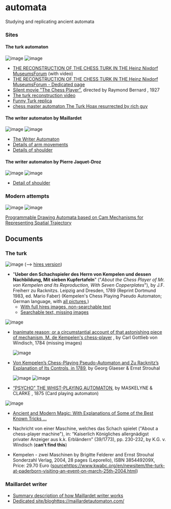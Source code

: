 # automata
Studying and replicating ancient automata


### Sites

#### The turk automaton
![image](https://github.com/jumpjack/automata/assets/1620953/6a9e4a07-4f8c-4838-b4fb-e484e664e693) 
![image](https://github.com/jumpjack/automata/assets/1620953/8509f8f2-4437-4fd2-ae6d-a44a85a83567)  

- [THE RECONSTRUCTION OF THE CHESS TURK IN THE Heinz Nixdorf MuseumsForum](https://www.hnf.de/en/permanent-exhibition/exhibition-areas/the-mechanization-of-information-technology/early-automatons-miracles-of-technology/the-reconstruction-of-the-hnfs-chess-turk.html#:~:text=The%20reconstruction%20of%20the%20Chess,Fromme%20to%20reconstruct%20the%20device.) (with video)
- [THE RECONSTRUCTION OF THE CHESS TURK IN THE Heinz Nixdorf MuseumsForum - Dedicated page](https://www.kwabc.org/en/newsitem/the-turk-at-paderborn-visiting-an-event-on-march-25th-2004.html)
- [Silent movie "The Chess Player"](https://www.youtube.com/watch?v=7W_kQsO6MPc), directed by Raymond Bernard , 1927
- [The turk reconstruction video](https://www.youtube.com/watch?v=RdT4yG8wczQ)
- [Funny Turk replica](https://www.youtube.com/watch?v=4mVtcGDpuy8)
- [chess master automaton The Turk Hoax resurrected by rich guy](https://www.youtube.com/watch?v=lfDDcaewlZU)

 #### The writer automaton by Maillardet
![image](https://github.com/jumpjack/automata/assets/1620953/f7152245-6cc1-44c9-b359-ec7f57a6267e) ![image](https://github.com/jumpjack/automata/assets/1620953/3e2bd9e0-2cf1-44eb-bab1-a7a3bb0e0b97)

- [The Writer Automaton](https://www.youtube.com/watch?v=OehTO9l1Hp8)
- [Details of arm movements](https://youtu.be/zpJEP6O6-Ho?t=54)
- [Details of shoulder](https://www.youtube.com/watch?v=Nx-aU7Lp2-4)

#### The writer automaton by Pierre Jaquet-Droz
![image](https://github.com/jumpjack/automata/assets/1620953/722339e9-7631-4c41-a7b4-98353989b154) ![image](https://github.com/jumpjack/automata/assets/1620953/8de5f423-776c-47fa-8dd9-50ecb0a8b4f1)

- [Detail of shoulder](https://aahs.org.au/the-writer/)

### Modern attempts
![image](https://github.com/jumpjack/automata/assets/1620953/411085e3-68b4-4e30-aac4-c9ba2ae13fad)  ![image](https://github.com/jumpjack/automata/assets/1620953/20756f67-3cdf-4525-9293-3e7bdaa76752)




[Programmable Drawing Automata based on Cam Mechanisms for Representing Spatial Trajectory](https://www.youtube.com/watch?v=7BnBH7b16rk)


## Documents

### The turk
![image](https://github.com/jumpjack/automata/assets/1620953/b5ba5ee6-e29e-469a-8580-7df105f992eb)  (--> [hires version](https://www.digi-hub.de/viewer/!image/BV041097321/67/))

- "**Ueber den Schachspieler des Herrn von Kempelen und dessen Nachbildung,  Mit sieben Kupfertafeln**"  ("*About the Chess Player of Mr. von Kempelen and Its Reproduction, With Seven Copperplates*"), by J.F. Freiherr zu Racknitzs. Leipzig and Dresden, 1789 (Reprint Dortmund 1983, ed. Mario Faber) (Kempelen's Chess Playing Pseudo Automaton; German language, with [all pictures](https://www.digi-hub.de/viewer/api/v1/records/BV041097321/sections/LOG_0011/pdf/),) 
    - [With full hires images, non-searchable text](https://www.digi-hub.de/viewer/thumbs/BV041097321/1/)
    - [Searchable text, missing images](https://babel.hathitrust.org/cgi/pt?id=hvd.hn5r4k&seq=57&view=thumb)
 
      
![image](https://github.com/jumpjack/automata/assets/1620953/a2f78a2c-fa48-43d7-b2a4-de3823f9c7f9)

- [Inanimate reason; or a circumstantial account of that astonishing piece of mechanism, M. de Kempelen's chess-player](https://archive.org/details/bim_eighteenth-century_briefe-uber-den-schachs_windisch-carl-gottlieb-_1784/mode/1up)  , by Carl Gottlieb von Windisch, 1784 (missing images)
  

  ![image](https://github.com/jumpjack/automata/assets/1620953/0e7f13a2-9528-4c63-8d99-2cc6139d9572)

- [Von Kempelen’s Chess-Playing Pseudo-Automaton and Zu Racknitz’s Explanation of Its Controls, in 1789](https://archive.org/details/kempelens-chess-playing-pseudo-automaton), by Georg Glaeser & Ernst Strouhal


  ![image](https://github.com/jumpjack/automata/assets/1620953/e6032f4b-cf50-4c84-a1c9-2b72f3880902)  ![image](https://github.com/jumpjack/automata/assets/1620953/9562f852-a70f-4f01-ac88-e11024124372)


-  [“PSYCHO” THE WHIST-PLAYING AUTOMATON](https://cyberneticzoo.com/not-quite-robots/1875-psycho-the-whist-playing-automaton-maskelyne-clarke-british/), by MASKELYNE & CLARKE , 1875  (Card playing automaton)


![image](https://github.com/jumpjack/automata/assets/1620953/ddd366c9-f5f4-4003-bab7-5fbc0d91d86d)

- [Ancient and Modern Magic: With Explanations of Some of the Best Known Tricks ...](https://books.google.it/books?id=F0MCAAAAQAAJ&pg=PA58&dq=psycho+MASKELYNE&hl=it&newbks=1&newbks_redir=0&sa=X&ved=2ahUKEwiejfCcofiCAxV_hP0HHcmJBQc4ChDoAXoECAQQAg#v=onepage&q&f=false) 

  
-  Nachricht von einer Maschine, welches das Schach spielet ("About a chess-player machine"), in: “Kaiserlich Königliches allergnädigst privater Anzeiger aus k.k. Erbländern” (39/1773), pp. 230-232, by K.G. v. Windisch  (**can't find this**)

-  Kempelen - zwei Maschinen by Brigitte Felderer and Ernst Strouhal Sonderzahl Verlag, 2004, 28 pages (Leporello), ISBN 385449209X, Price: 29.70 Euro  ([source](https://www.kwabc.org/en/newsitem/the-turk-at-paderborn-visiting-an-event-on-march-25th-2004.html)https://www.kwabc.org/en/newsitem/the-turk-at-paderborn-visiting-an-event-on-march-25th-2004.html)

### Maillardet writer

- [Summary description of how Maillardet writer works](https://archive.nytimes.com/www.nytimes.com/interactive/2011/12/26/science/mechanical-memory.html)
- [Dedicated site/blog](https://maillardetautomaton.com/)https://maillardetautomaton.com/
  
